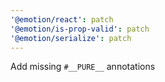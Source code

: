 ```yaml
---
'@emotion/react': patch
'@emotion/is-prop-valid': patch
'@emotion/serialize': patch
---
```


Add missing `#__PURE__` annotations
